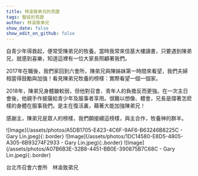 ```yaml
---
title: 林渝致弟兄的見證
tags: 聖徒的見證
author: 林渝致弟兄
show_date: false
show_edit_on_github: false
---
```


自青少年得救起，便常受陳弟兄的牧養。當時我常來信基大樓讀書，只要遇到陳弟兄，就感到喜樂，知道這裡有一位大家長照顧著我們。

2017年在職後，我們家回到六會所，陳弟兄與陳姊妹第一時間來看望，我們夫婦相當得鼓勵與加強！看見陳弟兄牧養的榜樣：實際看望一個一個家。

2018年，陳弟兄身體雖較弱，但他對召會、青年人的負擔反而更強。在一次主日會後，他親手作披薩給青少年及服事者享用。很難以想像、體會，兄長是撐著怎麽樣的身體在服事我們。是主在復活裏，藉著大能加強陳弟兄！

感謝主，陳弟兄是眾人的榜樣，我們願接續這榜樣，與主合作，牧養神的群羊。

![Image](/assets/photos/A5DB1705-E423-4C6F-9AF6-B63246B8225C - Gary Lin.jpeg){:.border}
![Image](/assets/photos/1DC14580-E8D5-4805-A305-6B93274F2933 - Gary Lin.jpeg){:.border}
![Image](/assets/photos/A07B6B3E-32B8-4451-BB0E-390875B7C68C - Gary Lin.jpeg){:.border}

台北市召會六會所　林渝致弟兄

